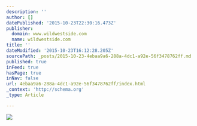 ```yaml
---
description: ''
author: []
datePublished: '2015-10-23T22:30:16.473Z'
publisher:
  domain: www.wildwestside.com
  name: wildwestside.com
title: ''
dateModified: '2015-10-23T16:12:28.205Z'
sourcePath: _posts/2015-10-23-4ebaa9a6-288a-4dc1-a92e-56f3478762ff.md
published: true
inFeed: true
hasPage: true
inNav: false
url: 4ebaa9a6-288a-4dc1-a92e-56f3478762ff/index.html
_context: 'http://schema.org'
_type: Article

---
```

![](https://m1.behance.net/rendition/modules/108951401/disp/f740b7c37d2c54bede63ee3a43125b00.jpg)